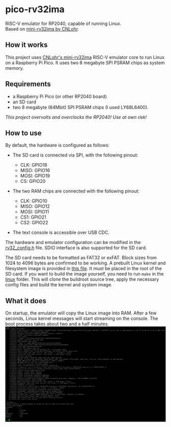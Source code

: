 # pico-rv32ima
RISC-V emulator for RP2040, capable of running Linux.\
Based on [mini-rv32ima by CNLohr](https://github.com/cnlohr/mini-rv32ima).

## How it works
This project uses [CNLohr's mini-rv32ima](https://github.com/cnlohr/mini-rv32ima) RISC-V emulator core to run Linux on a Raspberry Pi Pico. It uses two 8 megabyte SPI PSRAM chips as system memory.

## Requirements 
- a Raspberry Pi Pico (or other RP2040 board)
- an SD card
- two 8 megabyte (64Mbit) SPI PSRAM chips (I used LY68L6400).

_This project overvolts and overclocks the RP2040! Use at own risk!_

## How to use
By default, the hardware is configured as follows:
- The SD card is connected via SPI, with the following pinout:
    - CLK: GPIO18
    - MISO: GPIO16
    - MOSI: GPIO19
    - CS: GPIO20

- The two RAM chips are connected with the following pinout:
    - CLK: GPIO10
    - MISO: GPIO12
    - MOSI: GPIO11
    - CS1: GPIO21
    - CS2: GPIO22

- The text console is accessible over USB CDC. 

The hardware and emulator configuration can be modified in the [rv32_config.h](pico-rv32ima/rv32_config.h) file. SDIO interface is also supported for the SD card.

The SD card needs to be formatted as FAT32 or exFAT. Block sizes from 1024 to 4096 bytes are confirmed to be working. A prebuilt Linux kernel and filesystem image is provided in [this file](linux/Image). It must be placed in the root of the SD card. If you want to build the image yourself, you need to run `make` in the [linux](linux) folder. This will clone the buildroot source tree, apply the necessary config files and build the kernel and system image.

## What it does
On startup, the emulator will copy the Linux image into RAM. After a few seconds, Linux kernel messages will start streaming on the console. The boot process takes about two and a half minutes.
![Console boot log](screenshot.jpg)